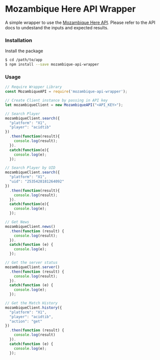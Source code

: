 # Mozambique Here API Wrapper
A simple wrapper to use the [Mozambique Here API](https://github.com/HugoDerave/ApexLegendsAPI/blob/master/README.md). Please refer to the API docs to undestand the inputs and expected results.

### Installation

Install the package

```sh
$ cd /path/to/app
$ npm install --save mozambique-api-wrapper
```

### Usage

```js
// Require Wrapper Library
const MozambiqueAPI = require('mozambique-api-wrapper');

// Create Client instance by passing in API key
let mozambiqueClient = new MozambiqueAPI("<API_KEY>");

// Search Player
mozambiqueClient.search({
  "platform": "X1", 
  "player": "acidtib"
})
  .then(function(result){
    console.log(result);
  }).
  catch(function(e){
    console.log(e);
  });

// Search Player by UID
mozambiqueClient.search({
  "platform": "X1", 
  "uid": "2535428181264092"
})
  .then(function(result){
    console.log(result);
  }).
  catch(function(e){
    console.log(e);
  });

// Get News
mozambiqueClient.news()
  .then(function (result) {
    console.log(result);
  }).
  catch(function (e) {
    console.log(e);
  });

// Get the server status
mozambiqueClient.server()
  .then(function (result) {
    console.log(result);
  }).
  catch(function (e) {
    console.log(e);
  });

// Get the Match History
mozambiqueClient.history({
  "platform": "X1", 
  "player": "acidtib",
  "action": "get"
})
  .then(function (result) {
    console.log(result)
  }).
  catch(function (e) {
    console.log(e);
  });
```
